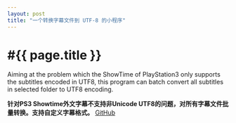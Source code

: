```yaml
---
layout: post
title: "一个转换字幕文件到 UTF-8 的小程序"
---
```


#{{ page.title }}
<br>
==============

Aiming at the problem which the ShowTime of PlayStation3 only supports the subtitles encoded in UTF8, this program can batch convert all subtitles in selected folder to UTF8 encoding.

**针对PS3 Showtime外文字幕不支持非Unicode UTF8的问题，对所有字幕文件批量转换。支持自定义字幕格式。**
[GitHub](https://github.com/SanCoder-Q/Srt2UTF8)